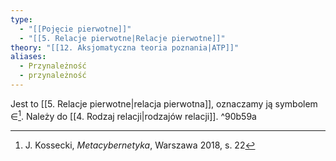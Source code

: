 ```yaml
---
type:
  - "[[Pojęcie pierwotne]]"
  - "[[5. Relacje pierwotne|Relacje pierwotne]]"
theory: "[[12. Aksjomatyczna teoria poznania|ATP]]"
aliases:
  - Przynależność
  - przynależność
---
```

Jest to [[5. Relacje pierwotne|relacja pierwotna]], oznaczamy ją symbolem $\in$[^1].
Należy do [[4. Rodzaj relacji|rodzajów relacji]]. ^90b59a

[^1]: J. Kossecki, *Metacybernetyka*, Warszawa 2018, s. 22
